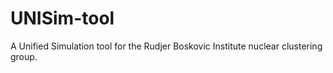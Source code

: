 # UNISim-tool
A Unified Simulation tool for the Rudjer Boskovic Institute nuclear clustering group.
